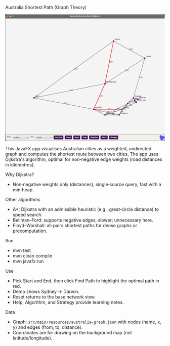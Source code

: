 Australia Shortest Path (Graph Theory)

![Australia Shortest Path](images/ShortestPath.png)

This JavaFX app visualises Australian cities as a weighted, undirected graph and computes the shortest route between two cities. The app uses Dijkstra's algorithm, optimal for non‑negative edge weights (road distances in kilometres).

Why Dijkstra?
- Non‑negative weights only (distances), single‑source query, fast with a min‑heap.

Other algorithms
- A*: Dijkstra with an admissible heuristic (e.g., great‑circle distance) to speed search.
- Bellman–Ford: supports negative edges, slower; unnecessary here.
- Floyd–Warshall: all‑pairs shortest paths for dense graphs or precomputation.

Run
- mvn test
- mvn clean compile
- mvn javafx:run

Use
- Pick Start and End, then click Find Path to highlight the optimal path in red.
- Demo shows Sydney → Darwin.
- Reset returns to the base network view.
- Help, Algorithm, and Strategy provide learning notes.

Data
- Graph: `src/main/resources/australia-graph.json` with nodes (name, x, y) and edges (from, to, distance).
- Coordinates are for drawing on the background map (not latitude/longitude).


